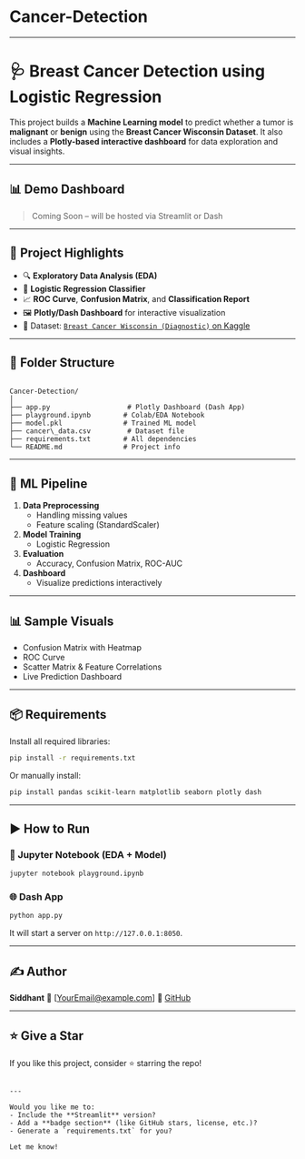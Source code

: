 # Cancer-Detection


---


# 🩺 Breast Cancer Detection using Logistic Regression

This project builds a **Machine Learning model** to predict whether a tumor is **malignant** or **benign** using the **Breast Cancer Wisconsin Dataset**. It also includes a **Plotly-based interactive dashboard** for data exploration and visual insights.

---

## 📊 Demo Dashboard
> Coming Soon – will be hosted via Streamlit or Dash

---

## 🚀 Project Highlights

- 🔍 **Exploratory Data Analysis (EDA)**  
- 🧪 **Logistic Regression Classifier**
- 📈 **ROC Curve**, **Confusion Matrix**, and **Classification Report**
- 🖼️ **Plotly/Dash Dashboard** for interactive visualization
- 💾 Dataset: [`Breast Cancer Wisconsin (Diagnostic)` on Kaggle](https://www.kaggle.com/datasets/uciml/breast-cancer-wisconsin-data)

---

## 📁 Folder Structure

```

Cancer-Detection/
│
├── app.py                   # Plotly Dashboard (Dash App)
├── playground.ipynb        # Colab/EDA Notebook
├── model.pkl               # Trained ML model
├── cancer\_data.csv         # Dataset file
├── requirements.txt        # All dependencies
└── README.md               # Project info

````

---

## 🧠 ML Pipeline

1. **Data Preprocessing**
   - Handling missing values
   - Feature scaling (StandardScaler)
2. **Model Training**
   - Logistic Regression
3. **Evaluation**
   - Accuracy, Confusion Matrix, ROC-AUC
4. **Dashboard**
   - Visualize predictions interactively

---

## 📊 Sample Visuals

- Confusion Matrix with Heatmap  
- ROC Curve  
- Scatter Matrix & Feature Correlations  
- Live Prediction Dashboard

---

## 📦 Requirements

Install all required libraries:
```bash
pip install -r requirements.txt
````

Or manually install:

```bash
pip install pandas scikit-learn matplotlib seaborn plotly dash
```

---

## ▶️ How to Run

### 🔬 Jupyter Notebook (EDA + Model)

```bash
jupyter notebook playground.ipynb
```

### 🌐 Dash App

```bash
python app.py
```

It will start a server on `http://127.0.0.1:8050`.

---

## ✍️ Author

**Siddhant**
📧 \[[YourEmail@example.com](mailto:YourEmail@example.com)]
🔗 [GitHub](https://github.com/siddhant1729)

---

## ⭐ Give a Star

If you like this project, consider ⭐ starring the repo!

```

---

Would you like me to:
- Include the **Streamlit** version?
- Add a **badge section** (like GitHub stars, license, etc.)?
- Generate a `requirements.txt` for you?

Let me know!
```
